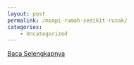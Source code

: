 ```yaml
---
layout: post
permalink: /mimpi-rumah-sedikit-rusak/
categories:
    - Uncategorized
---
```


[Baca Selengkapnya](/08)